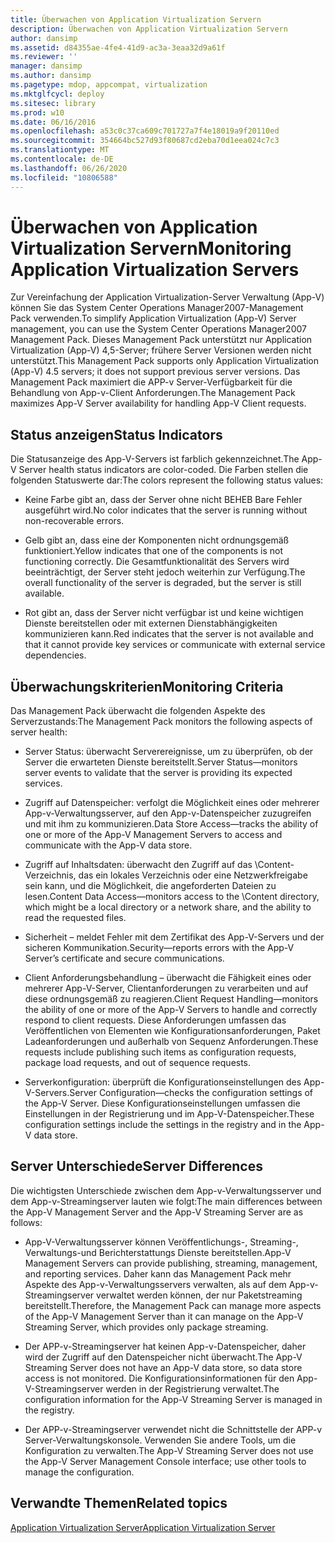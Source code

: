 ```yaml
---
title: Überwachen von Application Virtualization Servern
description: Überwachen von Application Virtualization Servern
author: dansimp
ms.assetid: d84355ae-4fe4-41d9-ac3a-3eaa32d9a61f
ms.reviewer: ''
manager: dansimp
ms.author: dansimp
ms.pagetype: mdop, appcompat, virtualization
ms.mktglfcycl: deploy
ms.sitesec: library
ms.prod: w10
ms.date: 06/16/2016
ms.openlocfilehash: a53c0c37ca609c701727a7f4e18019a9f20110ed
ms.sourcegitcommit: 354664bc527d93f80687cd2eba70d1eea024c7c3
ms.translationtype: MT
ms.contentlocale: de-DE
ms.lasthandoff: 06/26/2020
ms.locfileid: "10806588"
---
```

# <span data-ttu-id="a95a2-103">Überwachen von Application Virtualization Servern</span><span class="sxs-lookup"><span data-stu-id="a95a2-103">Monitoring Application Virtualization Servers</span></span>


<span data-ttu-id="a95a2-104">Zur Vereinfachung der Application Virtualization-Server Verwaltung (App-V) können Sie das System Center Operations Manager2007-Management Pack verwenden.</span><span class="sxs-lookup"><span data-stu-id="a95a2-104">To simplify Application Virtualization (App-V) Server management, you can use the System Center Operations Manager2007 Management Pack.</span></span> <span data-ttu-id="a95a2-105">Dieses Management Pack unterstützt nur Application Virtualization (App-V) 4,5-Server; frühere Server Versionen werden nicht unterstützt.</span><span class="sxs-lookup"><span data-stu-id="a95a2-105">This Management Pack supports only Application Virtualization (App-V) 4.5 servers; it does not support previous server versions.</span></span> <span data-ttu-id="a95a2-106">Das Management Pack maximiert die APP-v Server-Verfügbarkeit für die Behandlung von App-v-Client Anforderungen.</span><span class="sxs-lookup"><span data-stu-id="a95a2-106">The Management Pack maximizes App-V Server availability for handling App-V Client requests.</span></span>

## <span data-ttu-id="a95a2-107">Status anzeigen</span><span class="sxs-lookup"><span data-stu-id="a95a2-107">Status Indicators</span></span>


<span data-ttu-id="a95a2-108">Die Statusanzeige des App-V-Servers ist farblich gekennzeichnet.</span><span class="sxs-lookup"><span data-stu-id="a95a2-108">The App-V Server health status indicators are color-coded.</span></span> <span data-ttu-id="a95a2-109">Die Farben stellen die folgenden Statuswerte dar:</span><span class="sxs-lookup"><span data-stu-id="a95a2-109">The colors represent the following status values:</span></span>

-   <span data-ttu-id="a95a2-110">Keine Farbe gibt an, dass der Server ohne nicht BEHEB Bare Fehler ausgeführt wird.</span><span class="sxs-lookup"><span data-stu-id="a95a2-110">No color indicates that the server is running without non-recoverable errors.</span></span>

-   <span data-ttu-id="a95a2-111">Gelb gibt an, dass eine der Komponenten nicht ordnungsgemäß funktioniert.</span><span class="sxs-lookup"><span data-stu-id="a95a2-111">Yellow indicates that one of the components is not functioning correctly.</span></span> <span data-ttu-id="a95a2-112">Die Gesamtfunktionalität des Servers wird beeinträchtigt, der Server steht jedoch weiterhin zur Verfügung.</span><span class="sxs-lookup"><span data-stu-id="a95a2-112">The overall functionality of the server is degraded, but the server is still available.</span></span>

-   <span data-ttu-id="a95a2-113">Rot gibt an, dass der Server nicht verfügbar ist und keine wichtigen Dienste bereitstellen oder mit externen Dienstabhängigkeiten kommunizieren kann.</span><span class="sxs-lookup"><span data-stu-id="a95a2-113">Red indicates that the server is not available and that it cannot provide key services or communicate with external service dependencies.</span></span>

## <span data-ttu-id="a95a2-114">Überwachungskriterien</span><span class="sxs-lookup"><span data-stu-id="a95a2-114">Monitoring Criteria</span></span>


<span data-ttu-id="a95a2-115">Das Management Pack überwacht die folgenden Aspekte des Serverzustands:</span><span class="sxs-lookup"><span data-stu-id="a95a2-115">The Management Pack monitors the following aspects of server health:</span></span>

-   <span data-ttu-id="a95a2-116">Server Status: überwacht Serverereignisse, um zu überprüfen, ob der Server die erwarteten Dienste bereitstellt.</span><span class="sxs-lookup"><span data-stu-id="a95a2-116">Server Status—monitors server events to validate that the server is providing its expected services.</span></span>

-   <span data-ttu-id="a95a2-117">Zugriff auf Datenspeicher: verfolgt die Möglichkeit eines oder mehrerer App-v-Verwaltungsserver, auf den App-v-Datenspeicher zuzugreifen und mit ihm zu kommunizieren.</span><span class="sxs-lookup"><span data-stu-id="a95a2-117">Data Store Access—tracks the ability of one or more of the App-V Management Servers to access and communicate with the App-V data store.</span></span>

-   <span data-ttu-id="a95a2-118">Zugriff auf Inhaltsdaten: überwacht den Zugriff auf das \\Content-Verzeichnis, das ein lokales Verzeichnis oder eine Netzwerkfreigabe sein kann, und die Möglichkeit, die angeforderten Dateien zu lesen.</span><span class="sxs-lookup"><span data-stu-id="a95a2-118">Content Data Access—monitors access to the \\Content directory, which might be a local directory or a network share, and the ability to read the requested files.</span></span>

-   <span data-ttu-id="a95a2-119">Sicherheit – meldet Fehler mit dem Zertifikat des App-V-Servers und der sicheren Kommunikation.</span><span class="sxs-lookup"><span data-stu-id="a95a2-119">Security—reports errors with the App-V Server’s certificate and secure communications.</span></span>

-   <span data-ttu-id="a95a2-120">Client Anforderungsbehandlung – überwacht die Fähigkeit eines oder mehrerer App-V-Server, Clientanforderungen zu verarbeiten und auf diese ordnungsgemäß zu reagieren.</span><span class="sxs-lookup"><span data-stu-id="a95a2-120">Client Request Handling—monitors the ability of one or more of the App-V Servers to handle and correctly respond to client requests.</span></span> <span data-ttu-id="a95a2-121">Diese Anforderungen umfassen das Veröffentlichen von Elementen wie Konfigurationsanforderungen, Paket Ladeanforderungen und außerhalb von Sequenz Anforderungen.</span><span class="sxs-lookup"><span data-stu-id="a95a2-121">These requests include publishing such items as configuration requests, package load requests, and out of sequence requests.</span></span>

-   <span data-ttu-id="a95a2-122">Serverkonfiguration: überprüft die Konfigurationseinstellungen des App-V-Servers.</span><span class="sxs-lookup"><span data-stu-id="a95a2-122">Server Configuration—checks the configuration settings of the App-V Server.</span></span> <span data-ttu-id="a95a2-123">Diese Konfigurationseinstellungen umfassen die Einstellungen in der Registrierung und im App-V-Datenspeicher.</span><span class="sxs-lookup"><span data-stu-id="a95a2-123">These configuration settings include the settings in the registry and in the App-V data store.</span></span>

## <span data-ttu-id="a95a2-124">Server Unterschiede</span><span class="sxs-lookup"><span data-stu-id="a95a2-124">Server Differences</span></span>


<span data-ttu-id="a95a2-125">Die wichtigsten Unterschiede zwischen dem App-v-Verwaltungsserver und dem App-v-Streamingserver lauten wie folgt:</span><span class="sxs-lookup"><span data-stu-id="a95a2-125">The main differences between the App-V Management Server and the App-V Streaming Server are as follows:</span></span>

-   <span data-ttu-id="a95a2-126">App-V-Verwaltungsserver können Veröffentlichungs-, Streaming-, Verwaltungs-und Berichterstattungs Dienste bereitstellen.</span><span class="sxs-lookup"><span data-stu-id="a95a2-126">App-V Management Servers can provide publishing, streaming, management, and reporting services.</span></span> <span data-ttu-id="a95a2-127">Daher kann das Management Pack mehr Aspekte des App-v-Verwaltungsservers verwalten, als auf dem App-v-Streamingserver verwaltet werden können, der nur Paketstreaming bereitstellt.</span><span class="sxs-lookup"><span data-stu-id="a95a2-127">Therefore, the Management Pack can manage more aspects of the App-V Management Server than it can manage on the App-V Streaming Server, which provides only package streaming.</span></span>

-   <span data-ttu-id="a95a2-128">Der APP-v-Streamingserver hat keinen App-v-Datenspeicher, daher wird der Zugriff auf den Datenspeicher nicht überwacht.</span><span class="sxs-lookup"><span data-stu-id="a95a2-128">The App-V Streaming Server does not have an App-V data store, so data store access is not monitored.</span></span> <span data-ttu-id="a95a2-129">Die Konfigurationsinformationen für den App-V-Streamingserver werden in der Registrierung verwaltet.</span><span class="sxs-lookup"><span data-stu-id="a95a2-129">The configuration information for the App-V Streaming Server is managed in the registry.</span></span>

-   <span data-ttu-id="a95a2-130">Der APP-v-Streamingserver verwendet nicht die Schnittstelle der APP-v Server-Verwaltungskonsole. Verwenden Sie andere Tools, um die Konfiguration zu verwalten.</span><span class="sxs-lookup"><span data-stu-id="a95a2-130">The App-V Streaming Server does not use the App-V Server Management Console interface; use other tools to manage the configuration.</span></span>

## <span data-ttu-id="a95a2-131">Verwandte Themen</span><span class="sxs-lookup"><span data-stu-id="a95a2-131">Related topics</span></span>


[<span data-ttu-id="a95a2-132">Application Virtualization Server</span><span class="sxs-lookup"><span data-stu-id="a95a2-132">Application Virtualization Server</span></span>](application-virtualization-server.md)

 

 





